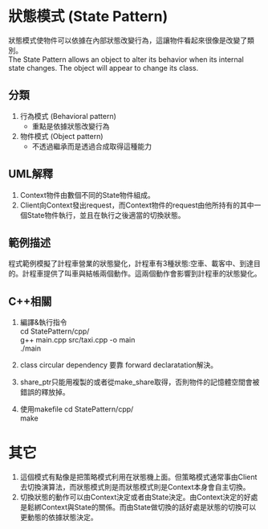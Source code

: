 # 狀態模式 (State Pattern)
狀態模式使物件可以依據在內部狀態改變行為，這讓物件看起來很像是改變了類別。  
The State Pattern allows an object to alter its behavior when its internal state changes. The object will appear to change its class.

## 分類
1. 行為模式 (Behavioral pattern)
   - 重點是依據狀態改變行為
1. 物件模式 (Object pattern)
   - 不透過繼承而是透過合成取得這種能力


## UML解釋
1. Context物件由數個不同的State物件組成。
2. Client向Context發出request，而Context物件的request由他所持有的其中一個State物件執行，並且在執行之後適當的切換狀態。


## 範例描述
程式範例模擬了計程車營業的狀態變化，計程車有3種狀態:空車、載客中、到達目的。計程車提供了叫車與結帳兩個動作。這兩個動作會影響到計程車的狀態變化。

## C++相關
1. 編譯&執行指令  
cd StatePattern/cpp/  
g++ main.cpp src/taxi.cpp -o main  
./main
1. class circular dependency 要靠 forward declaratation解決。
1. share_ptr只能用複製的或者從make_share取得，否則物件的記憶體空間會被錯誤的釋放掉。

2. 使用makefile
cd StatePattern/cpp/  
make


# 其它
1. 這個模式有點像是把策略模式利用在狀態機上面。但策略模式通常事由Client去切換演算法，而狀態模式則是而狀態模式則是Context本身會自主切換。
2. 切換狀態的動作可以由Context決定或者由State決定。由Context決定的好處是鬆綁Context與State的關係。而由State做切換的話好處是狀態的切換可以更動態的依據狀態決定。
